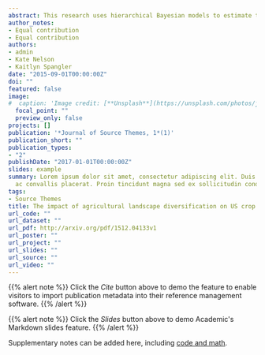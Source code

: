 ```yaml
---
abstract: This research uses hierarchical Bayesian models to estimate the relationship between landscape-scale agricultural diversity and the yields of corn, soy, and winter wheat in the coterminous United States. We find that the yields of corn and winter wheat increase by as much as 20% in highly diversified agricultural systems. Our findings also indicate that (1) crop production is more responsive to the number of distinct crop types cultivated on a landscape than their cultivated extent and that (2) increasing diversity in agricultural systems that are already diverse brings the highest yield gains. Our models provide strong evidence at national and regional scales that agricultural diversification-an intervention with known ecosystem benefits-can increase crop production.
author_notes:
- Equal contribution
- Equal contribution
authors:
- admin
- Kate Nelson
- Kaitlyn Spangler
date: "2015-09-01T00:00:00Z"
doi: ""
featured: false
image:
#  caption: 'Image credit: [**Unsplash**](https://unsplash.com/photos/jdD8gXaTZsc)'
  focal_point: ""
  preview_only: false
projects: []
publication: '*Journal of Source Themes, 1*(1)'
publication_short: ""
publication_types:
- "2"
publishDate: "2017-01-01T00:00:00Z"
slides: example
summary: Lorem ipsum dolor sit amet, consectetur adipiscing elit. Duis posuere tellus
  ac convallis placerat. Proin tincidunt magna sed ex sollicitudin condimentum.
tags:
- Source Themes
title: The impact of agricultural landscape diversification on US crop production
url_code: ""
url_dataset: ""
url_pdf: http://arxiv.org/pdf/1512.04133v1
url_poster: ""
url_project: ""
url_slides: ""
url_source: ""
url_video: ""
---
```


{{% alert note %}}
Click the *Cite* button above to demo the feature to enable visitors to import publication metadata into their reference management software.
{{% /alert %}}

{{% alert note %}}
Click the *Slides* button above to demo Academic's Markdown slides feature.
{{% /alert %}}

Supplementary notes can be added here, including [code and math](https://sourcethemes.com/academic/docs/writing-markdown-latex/).
